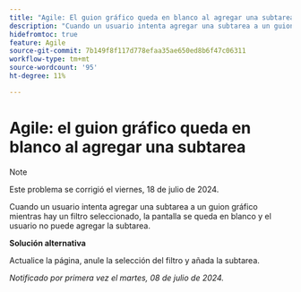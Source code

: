 ```yaml
---
title: "Agile: El guion gráfico queda en blanco al agregar una subtarea"
description: "Cuando un usuario intenta agregar una subtarea a un guion gráfico mientras hay un filtro seleccionado, la pantalla se queda en blanco y el usuario no puede agregar la subtarea."
hidefromtoc: true
feature: Agile
source-git-commit: 7b149f8f117d778efaa35ae650ed8b6f47c06311
workflow-type: tm+mt
source-wordcount: '95'
ht-degree: 11%

---
```



# Agile: el guion gráfico queda en blanco al agregar una subtarea

>[!NOTE]
>
>Este problema se corrigió el viernes, 18 de julio de 2024.

Cuando un usuario intenta agregar una subtarea a un guion gráfico mientras hay un filtro seleccionado, la pantalla se queda en blanco y el usuario no puede agregar la subtarea.

**Solución alternativa**

Actualice la página, anule la selección del filtro y añada la subtarea.

_Notificado por primera vez el martes, 08 de julio de 2024._
